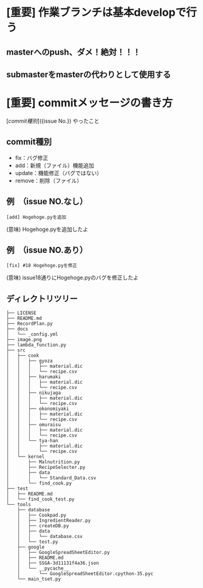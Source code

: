 # [重要] 作業ブランチは基本developで行う

## masterへのpush、ダメ！絶対！！！

## submasterをmasterの代わりとして使用する

# [重要] commitメッセージの書き方

[${commit種別}] (${issue No.}) やったこと

## commit種別

- fix：バグ修正
- add：新規（ファイル）機能追加
- update：機能修正（バグではない）
- remove：削除（ファイル）

## 例　（issue NO.なし）

`[add] Hogehoge.pyを追加`

(意味) Hogehoge.pyを追加したよ

## 例　（issue NO.あり）

`[fix] #18 Hogehoge.pyを修正`

(意味) issue18通りにHogehoge.pyのバグを修正したよ

## ディレクトリツリー

```
├── LICENSE
├── README.md
├── RecordPlan.py
├── docs
│   └── _config.yml
├── image.png
├── lambda_function.py
├── src
│   ├── cook
│   │   ├── gyoza
│   │   │   ├── material.dic
│   │   │   └── recipe.csv
│   │   ├── harumaki
│   │   │   ├── material.dic
│   │   │   └── recipe.csv
│   │   ├── nikujaga
│   │   │   ├── material.dic
│   │   │   └── recipe.csv
│   │   ├── okonomiyaki
│   │   │   ├── material.dic
│   │   │   └── recipe.csv
│   │   ├── omuraisu
│   │   │   ├── material.dic
│   │   │   └── recipe.csv
│   │   └── tya-han
│   │       ├── material.dic
│   │       └── recipe.csv
│   └── kernel
│       ├── Malnutrition.py
│       ├── RecipeSelecter.py
│       ├── data
│       │   └── Standard_Data.csv
│       └── find_cook.py
├── test
│   ├── README.md
│   └── find_cook_test.py
└── tools
    ├── database
    │   ├── Cookpad.py
    │   ├── IngredientReader.py
    │   ├── createDB.py
    │   ├── data
    │   │   └── database.csv
    │   └── test.py
    ├── google
    │   ├── GoogleSpreadSheetEditor.py
    │   ├── README.md
    │   ├── SSGA-3d11131f4a36.json
    │   └── __pycache__
    │       └── GoogleSpreadSheetEditor.cpython-35.pyc
    └── main_tset.py

```
